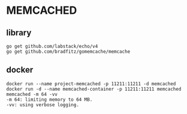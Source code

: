# MEMCACHED

## library
    go get github.com/labstack/echo/v4
    go get github.com/bradfitz/gomemcache/memcache

## docker
    docker run --name project-memcached -p 11211:11211 -d memcached
    docker run -d --name memcached-container -p 11211:11211 memcached memcached -m 64 -vv
    -m 64: limiting memory to 64 MB.
    -vv: using verbose logging.
